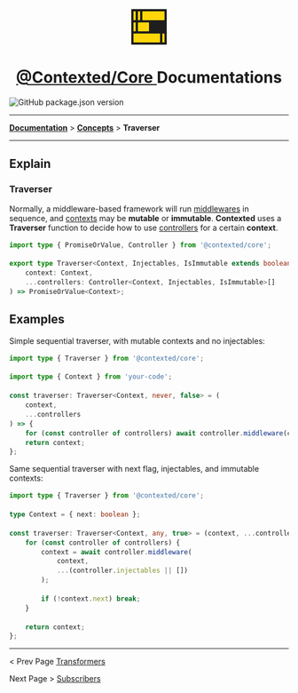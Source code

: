 <div align="center">
    <img alt="Contexted Logo" width="64" src="https://raw.githubusercontent.com/contexted-js/brand/master/dark/main-fill.svg">
    <h1>
		<a href="https://github.com/contexted-js/core">
        	@Contexted/Core
    	</a>
		<span>Documentations</span>
	</h1>
</div>

<img alt="GitHub package.json version" src="https://img.shields.io/github/package-json/v/contexted-js/core">

---

[**Documentation**](../README.md) > [**Concepts**](README.md) > **Traverser**

---

## Explain

### Traverser

Normally, a middleware-based framework will run [middlewares](middlewares.md) in sequence, and [contexts](contexts.md) may be **mutable** or **immutable**. **Contexted** uses a **Traverser** function to decide how to use [controllers](routes.md#controller) for a certain **context**.

```ts
import type { PromiseOrValue, Controller } from '@contexted/core';

export type Traverser<Context, Injectables, IsImmutable extends boolean> = (
	context: Context,
	...controllers: Controller<Context, Injectables, IsImmutable>[]
) => PromiseOrValue<Context>;
```

## Examples

Simple sequential traverser, with mutable contexts and no injectables:

```ts
import type { Traverser } from '@contexted/core';

import type { Context } from 'your-code';

const traverser: Traverser<Context, never, false> = (
	context,
	...controllers
) => {
	for (const controller of controllers) await controller.middleware(context);
	return context;
};
```

Same sequential traverser with next flag, injectables, and immutable contexts:

```ts
import type { Traverser } from '@contexted/core';

type Context = { next: boolean };

const traverser: Traverser<Context, any, true> = (context, ...controllers) => {
	for (const controller of controllers) {
		context = await controller.middleware(
			context,
			...(controller.injectables || [])
		);

		if (!context.next) break;
	}

	return context;
};
```

---

< Prev Page
[Transformers](transformers.md)

Next Page >
[Subscribers](subscribers.md)
